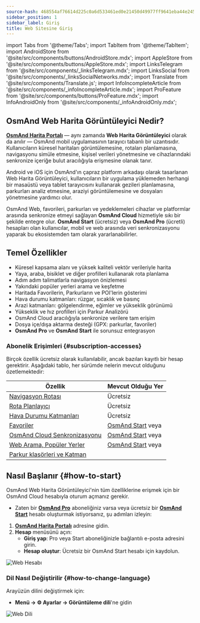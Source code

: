 ```yaml
---
source-hash: 468554af76614d225c0a6d533461ed0e21450d49977ff9641eba44e245d32a09
sidebar_position: 1
sidebar_label: Giriş
title: Web Sitesine Giriş
---
```

import Tabs from '@theme/Tabs';
import TabItem from '@theme/TabItem';
import AndroidStore from '@site/src/components/buttons/AndroidStore.mdx';
import AppleStore from '@site/src/components/buttons/AppleStore.mdx';
import LinksTelegram from '@site/src/components/_linksTelegram.mdx';
import LinksSocial from '@site/src/components/_linksSocialNetworks.mdx';
import Translate from '@site/src/components/Translate.js';
import InfoIncompleteArticle from '@site/src/components/_infoIncompleteArticle.mdx';
import ProFeature from '@site/src/components/buttons/ProFeature.mdx';
import InfoAndroidOnly from '@site/src/components/_infoAndroidOnly.mdx';


<InfoIncompleteArticle/>

## OsmAnd Web Harita Görüntüleyici Nedir?

[**OsmAnd Harita Portalı**](https://osmand.net/map) — aynı zamanda **Web Harita Görüntüleyici** olarak da anılır — OsmAnd mobil uygulamasının tarayıcı tabanlı bir uzantısıdır. Kullanıcıların küresel haritaları görüntülemesine, rotaları planlamasına, navigasyonu simüle etmesine, kişisel verileri yönetmesine ve cihazlarındaki senkronize içeriğe bulut aracılığıyla erişmesine olanak tanır.

Android ve iOS için OsmAnd'ın çapraz platform arkadaşı olarak tasarlanan Web Harita Görüntüleyici, kullanıcıların bir uygulama yüklemeden herhangi bir masaüstü veya tablet tarayıcısını kullanarak gezileri planlamasına, parkurları analiz etmesine, araziyi görüntülemesine ve dosyaları yönetmesine yardımcı olur.

OsmAnd Web, favorileri, parkurları ve yedeklemeleri cihazlar ve platformlar arasında senkronize etmeyi sağlayan **OsmAnd Cloud** hizmetiyle sıkı bir şekilde entegre olur. **OsmAnd Start** (ücretsiz) veya **OsmAnd Pro** (ücretli) hesapları olan kullanıcılar, mobil ve web arasında veri senkronizasyonu yaparak bu ekosistemden tam olarak yararlanabilirler.



## Temel Özellikler

- Küresel kapsama alanı ve yüksek kaliteli vektör verileriyle harita
- Yaya, araba, bisiklet ve diğer profilleri kullanarak rota planlama
- Adım adım talimatlarla navigasyon önizlemesi
- Yakındaki popüler yerleri arama ve keşfetme
- Haritada Favorilerin, Parkurların ve POI'lerin gösterimi
- Hava durumu katmanları: rüzgar, sıcaklık ve basınç
- Arazi katmanları: gölgelendirme, eğimler ve yükseklik görünümü
- Yükseklik ve hız profilleri için Parkur Analizörü
- OsmAnd Cloud aracılığıyla senkronize verilere tam erişim
- Dosya içe/dışa aktarma desteği (GPX: parkurlar, favoriler)
- **OsmAnd Pro** ve **OsmAnd Start** ile sorunsuz entegrasyon



### Abonelik Erişimleri {#subscription-accesses}

Birçok özellik ücretsiz olarak kullanılabilir, ancak bazıları kayıtlı bir hesap gerektirir.
Aşağıdaki tablo, her sürümde nelerin mevcut olduğunu özetlemektedir:

| Özellik | Mevcut Olduğu Yer |
|--------|--------------|
| [Navigasyon Rotası](./planner.md) | Ücretsiz |
| [Rota Planlayıcı](./planner.md) | Ücretsiz |
| [Hava Durumu Katmanları](./web-map.md) | Ücretsiz |
| [Favoriler](./web-map.md) | [OsmAnd Start](https://osmand.net/blog/start) veya <ProFeature/> |
| [OsmAnd Cloud Senkronizasyonu](./web-cloud.md) | [OsmAnd Start](https://osmand.net/blog/start) veya <ProFeature/> |
| [Web Arama, Popüler Yerler](./web-search.md) | [OsmAnd Start](https://osmand.net/blog/start) veya <ProFeature/> |
| [Parkur klasörleri ve Katman](./web-map.md) | <ProFeature/> |


## Nasıl Başlanır {#how-to-start}

OsmAnd Web Harita Görüntüleyici'nin tüm özelliklerine erişmek için bir OsmAnd Cloud hesabıyla oturum açmanız gerekir.

- Zaten bir [**OsmAnd Pro**](../personal/osmand-cloud.md#login) aboneliğiniz varsa veya ücretsiz bir [**OsmAnd Start**](../personal/osmand-cloud.md#osmand-start) hesabı oluşturmak istiyorsanız, şu adımları izleyin:

1. [**OsmAnd Harita Portalı**](https://osmand.net/map) adresine gidin.
2. **Hesap** menüsünü açın:
   - **Giriş yap**: Pro veya Start aboneliğinizle bağlantılı e-posta adresini girin.
   - **Hesap oluştur**: Ücretsiz bir OsmAnd Start hesabı için kaydolun.

![Web Hesabı](@site/static/img/web/web_account.png)



### Dil Nasıl Değiştirilir {#how-to-change-language}

Arayüzün dilini değiştirmek için:

- **Menü → ⚙ Ayarlar → Görüntüleme dili**'ne gidin

![Web Dili](@site/static/img/web/web_language.png)